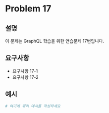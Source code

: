 # Problem 17

## 설명
이 문제는 GraphQL 학습을 위한 연습문제 17번입니다.

## 요구사항
- 요구사항 17-1
- 요구사항 17-2

## 예시
```graphql
# 여기에 쿼리 예시를 작성하세요
```
